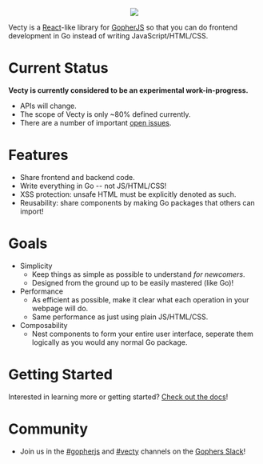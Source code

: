 <p align="center">
	<img src="https://drive.google.com/uc?id=0B2Crq763J1N4SnpwalZTeVE5RmM" />
</p>

Vecty is a [React](https://facebook.github.io/react/)-like library for [GopherJS](https://github.com/gopherjs/gopherjs) so that you can do frontend development in Go instead of writing JavaScript/HTML/CSS.

Current Status
==============

**Vecty is currently considered to be an experimental work-in-progress.**

-	APIs will change.
-	The scope of Vecty is only ~80% defined currently.
-	There are a number of important [open issues](https://github.com/gopherjs/vecty/issues).

Features
========

-	Share frontend and backend code.
-	Write everything in Go -- not JS/HTML/CSS!
-	XSS protection: unsafe HTML must be explicitly denoted as such.
-	Reusability: share components by making Go packages that others can import!

Goals
=====

-	Simplicity
	-	Keep things as simple as possible to understand *for newcomers*.
	-	Designed from the ground up to be easily mastered (like Go)!
-	Performance
	-	As efficient as possible, make it clear what each operation in your webpage will do.
	-	Same performance as just using plain JS/HTML/CSS.
-	Composability
	-	Nest components to form your entire user interface, seperate them logically as you would any normal Go package.

Getting Started
===============

Interested in learning more or getting started? [Check out the docs](https://github.com/gopherjs/vecty/blob/docfest/docs/index.md#vecty-introduction)!

Community
=========

- Join us in the [#gopherjs](https://gophers.slack.com/messages/gopherjs/) and [#vecty](https://gophers.slack.com/messages/vecty/) channels on the [Gophers Slack](https://gophersinvite.herokuapp.com/)!
